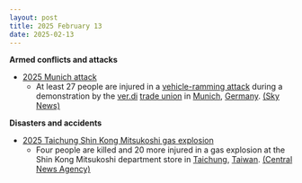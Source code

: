 ```yaml
---
layout: post
title: 2025 February 13
date: 2025-02-13
---
```



**Armed conflicts and attacks**

* [2025 Munich attack](https://en.wikipedia.org/wiki/2025_Munich_attack "2025 Munich attack")
  + At least 27 people are injured in a [vehicle-ramming attack](https://en.wikipedia.org/wiki/Vehicle-ramming_attack "Vehicle-ramming attack") during a demonstration by the [ver.di](https://en.wikipedia.org/wiki/Ver.di "Ver.di") [trade union](https://en.wikipedia.org/wiki/Trade_union "Trade union") in [Munich](https://en.wikipedia.org/wiki/Munich "Munich"), [Germany](https://en.wikipedia.org/wiki/Germany "Germany"). [(Sky News)](https://news.sky.com/story/munich-latest-major-police-operation-after-car-drives-into-crowd-in-german-city-13308334)

**Disasters and accidents**

* [2025 Taichung Shin Kong Mitsukoshi gas explosion](https://en.wikipedia.org/wiki/2025_Taichung_Shin_Kong_Mitsukoshi_gas_explosion "2025 Taichung Shin Kong Mitsukoshi gas explosion")
  + Four people are killed and 20 more injured in a gas explosion at the Shin Kong Mitsukoshi department store in [Taichung](https://en.wikipedia.org/wiki/Taichung "Taichung"), [Taiwan](https://en.wikipedia.org/wiki/Taiwan "Taiwan"). [(Central News Agency)](https://focustaiwan.tw/society/202502130009)
